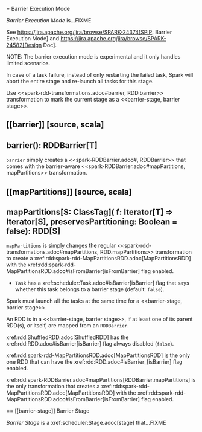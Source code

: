 = Barrier Execution Mode

*Barrier Execution Mode* is...FIXME

See https://jira.apache.org/jira/browse/SPARK-24374[SPIP: Barrier Execution Mode] and https://jira.apache.org/jira/browse/SPARK-24582[Design Doc].

NOTE: The barrier execution mode is experimental and it only handles limited scenarios.

In case of a task failure, instead of only restarting the failed task, Spark will abort the entire stage and re-launch all tasks for this stage.

Use <<spark-rdd-transformations.adoc#barrier, RDD.barrier>> transformation to mark the current stage as a <<barrier-stage, barrier stage>>.

[[barrier]]
[source, scala]
----
barrier(): RDDBarrier[T]
----

`barrier` simply creates a <<spark-RDDBarrier.adoc#, RDDBarrier>> that comes with the barrier-aware <<spark-RDDBarrier.adoc#mapPartitions, mapPartitions>> transformation.

[[mapPartitions]]
[source, scala]
----
mapPartitions[S: ClassTag](
  f: Iterator[T] => Iterator[S],
  preservesPartitioning: Boolean = false): RDD[S]
----

`mapPartitions` is simply changes the regular <<spark-rdd-transformations.adoc#mapPartitions, RDD.mapPartitions>> transformation to create a xref:rdd:spark-rdd-MapPartitionsRDD.adoc[MapPartitionsRDD] with the xref:rdd:spark-rdd-MapPartitionsRDD.adoc#isFromBarrier[isFromBarrier] flag enabled.

* `Task` has a xref:scheduler:Task.adoc#isBarrier[isBarrier] flag that says whether this task belongs to a barrier stage (default: `false`).

Spark must launch all the tasks at the same time for a <<barrier-stage, barrier stage>>.

An RDD is in a <<barrier-stage, barrier stage>>, if at least one of its parent RDD(s), or itself, are mapped from an `RDDBarrier`.

xref:rdd:ShuffledRDD.adoc[ShuffledRDD] has the xref:rdd:RDD.adoc#isBarrier[isBarrier] flag always disabled (`false`).

xref:rdd:spark-rdd-MapPartitionsRDD.adoc[MapPartitionsRDD] is the only one RDD that can have the xref:rdd:RDD.adoc#isBarrier_[isBarrier] flag enabled.

xref:rdd:spark-RDDBarrier.adoc#mapPartitions[RDDBarrier.mapPartitions] is the only transformation that creates a xref:rdd:spark-rdd-MapPartitionsRDD.adoc[MapPartitionsRDD] with the xref:rdd:spark-rdd-MapPartitionsRDD.adoc#isFromBarrier[isFromBarrier] flag enabled.

== [[barrier-stage]] Barrier Stage

*Barrier Stage* is a xref:scheduler:Stage.adoc[stage] that...FIXME
